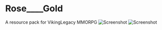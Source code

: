 # Rose____Gold
A resource pack for VikingLegacy MMORPG
![Screenshot](https://github.com/bpweber/rose____gold/blob/master/2020-02-13_14.27.47.png)
![Screenshot](https://github.com/bpweber/rose____gold/blob/master/2020-02-13_14.27.54.png)
